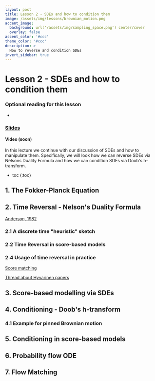 ```yaml
---
layout: post
title: Lesson 2 - SDEs and how to condition them
image: /assets/img/lessons/brownian_motion.png
accent_image: 
  background: url('/assets/img/sampling_space.png') center/cover
  overlay: false
accent_color: '#ccc'
theme_color: '#ccc'
description: >
  How to reverse and condition SDEs
invert_sidebar: true
---
```


# Lesson 2 - SDEs and how to condition them

### Optional reading for this lesson
- 

### [Slides](/assets/slides/r255-l2.pdf)

#### Video (soon)

In this lecture we continue with our discussion of SDEs and how to manipulate them. Specifically, we will look how we can reverse SDEs via Nelsons Duality Formula and how we can condition SDEs via Doob's h-transform.

* toc
{:toc}

## 1. The Fokker-Planck Equation

## 2. Time Reversal - Nelson's Duality Formula

[Anderson, 1982](https://www.sciencedirect.com/science/article/pii/0304414982900515)

### 2.1 A discrete time "heuristic" sketch

### 2.2 Time Reversal in score-based models


### 2.4 Usage of time reversal in practice
[Score matching](https://jmlr.org/papers/volume6/hyvarinen05a/hyvarinen05a.pdf)

[Thread about Hyvarinen papers](https://twitter.com/volokuleshov/status/1739456111827390592)


## 3. Score-based modelling via SDEs

## 4. Conditioning - Doob's h-transform

### 4.1 Example for pinned Brownian motion

## 5. Conditioning in score-based models

## 6. Probability flow ODE

## 7. Flow Matching
